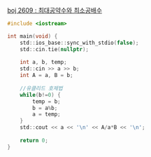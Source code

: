 [boj 2609 : 최대공약수와 최소공배수](https://www.acmicpc.net/problem/2609)

```c
#include <iostream>

int main(void) {
    std::ios_base::sync_with_stdio(false);
    std::cin.tie(nullptr);
    
    int a, b, temp;
    std::cin >> a >> b;
    int A = a, B = b;
    
    //유클리드 호제법
    while(b!=0) {
        temp = b;
        b = a%b;
        a = temp;
    }
    std::cout << a << '\n' << A/a*B << '\n';
    
    return 0;
}
```

